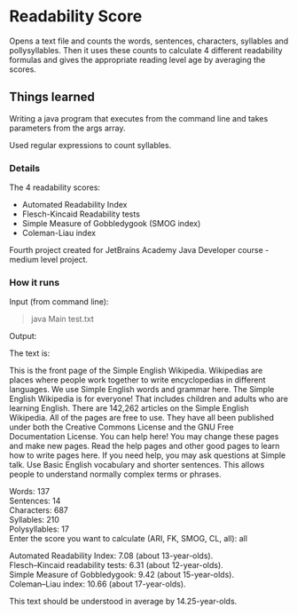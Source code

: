 # Readability Score
Opens a text file and counts the words, sentences, characters, syllables and pollysyllables.  Then it uses these counts to calculate 4 different readability formulas and gives the appropriate reading level age by averaging the scores.

## Things learned

Writing a java program that executes from the command line and takes parameters from the args array.

Used regular expressions to count syllables.

### Details

The 4 readability scores: 

* Automated Readability Index
* Flesch-Kincaid Readability tests
* Simple Measure of Gobbledygook (SMOG index)
* Coleman-Liau index

Fourth project created for JetBrains Academy Java Developer course - medium level project.

### How it runs

Input (from command line):

> java Main test.txt

Output:

The text is:

This is the front page of the Simple English Wikipedia. Wikipedias are places where people work together to write encyclopedias in different languages. We use Simple English words and grammar here. The Simple English Wikipedia is for everyone! That includes children and adults who are learning English. There are 142,262 articles on the Simple English Wikipedia. All of the pages are free to use. They have all been published under both the Creative Commons License and the GNU Free Documentation License. You can help here! You may change these pages and make new pages. Read the help pages and other good pages to learn how to write pages here. If you need help, you may ask questions at Simple talk. Use Basic English vocabulary and shorter sentences. This allows people to understand normally complex terms or phrases.

Words: 137\
Sentences: 14\
Characters: 687\
Syllables: 210\
Polysyllables: 17\
Enter the score you want to calculate (ARI, FK, SMOG, CL, all): all

Automated Readability Index: 7.08 (about 13-year-olds).\
Flesch–Kincaid readability tests: 6.31 (about 12-year-olds).\
Simple Measure of Gobbledygook: 9.42 (about 15-year-olds).\
Coleman–Liau index: 10.66 (about 17-year-olds).

This text should be understood in average by 14.25-year-olds.
